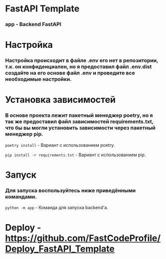 # FastAPI Template

### app - Backend FastAPI

# Настройка

### Настройка происходит в файле .env его нет в репозитории, т.к. он конфиденциален, но я предоставил файл .env.dist создайте на его основе файл .env и проведите все необходимые настройки.

# Установка зависимостей

### В основе проекта лежит пакетный менеджер poetry, но я так же предоставил файл зависимостей requirements.txt, что бы вы могли установить зависимости через пакетный менеджер pip.

`poetry install` - Вариант с использованием poetry.

`pip install -r requirements.txt` - Вариант с использованием pip.

# Запуск

### Для запуска воспользуйтесь ниже приведёнными командами.

`python -m app` - Команда для запуска backend'а.


# Deploy - https://github.com/FastCodeProfile/Deploy_FastAPI_Template
